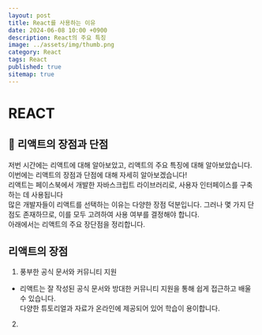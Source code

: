 ```yaml
---
layout: post
title: React를 사용하는 이유
date: 2024-06-08 10:00 +0900
description: React의 주요 특징
image: ../assets/img/thumb.png
category: React
tags: React
published: true
sitemap: true
---
```


# REACT

## 🍳 리액트의 장점과 단점

저번 시간에는 리액트에 대해 알아보았고, 리액트의 주요 특징에 대해 알아보았습니다.
이번에는 리액트의 장점과 단점에 대해 자세히 알아보겠습니다!
<br>
리액트는 페이스북에서 개발한 자바스크립트 라이브러리로, 사용자 인터페이스를 구축하는 데 사용됩니다<br>
많은 개발자들이 리액트를 선택하는 이유는 다양한 장점 덕분입니다. 그러나 몇 가지 단점도 존재하므로, 이를 모두 고려하여 사용 여부를 결정해야 합니다. <br>
아래에서는 리액트의 주요 장단점을 정리합니다.

## 리액트의 장점

1. 풍부한 공식 문서와 커뮤니티 지원

- 리액트는 잘 작성된 공식 문서와 방대한 커뮤니티 지원을 통해 쉽게 접근하고 배울 수 있습니다.<br>
  다양한 튜토리얼과 자료가 온라인에 제공되어 있어 학습이 용이합니다.

2.
